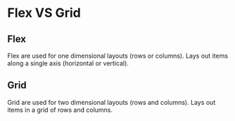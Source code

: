 # Flex VS Grid
## Flex
Flex are used for one dimensional layouts (rows or columns).
Lays out items along a single axis (horizontal or vertical).
## Grid
Grid are used for two dimensional layouts (rows and columns).
Lays out items in a grid of rows and columns.
